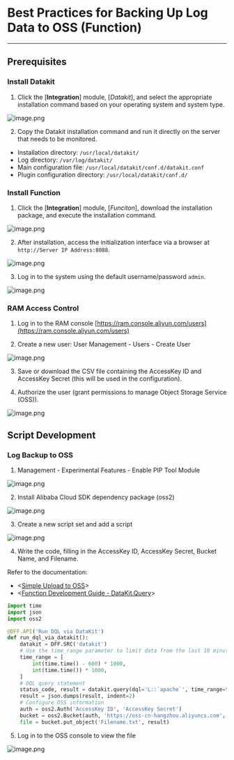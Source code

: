 # Best Practices for Backing Up Log Data to OSS (Function)

---

## Prerequisites

### Install Datakit

1. Click the [**Integration**] module, [_Datakit_], and select the appropriate installation command based on your operating system and system type.

![image.png](../images/log-backup-to-oss-by-func-1.png)

2. Copy the Datakit installation command and run it directly on the server that needs to be monitored.

- Installation directory: `/usr/local/datakit/`
- Log directory: `/var/log/datakit/`
- Main configuration file: `/usr/local/datakit/conf.d/datakit.conf`
- Plugin configuration directory: `/usr/local/datakit/conf.d/`

### Install Function

1. Click the [**Integration**] module, [_Funciton_], download the installation package, and execute the installation command.

![image.png](../images/log-backup-to-oss-by-func-2.png)

2. After installation, access the initialization interface via a browser at `http://Server IP Address:8088`.

![image.png](../images/log-backup-to-oss-by-func-3.png)

3. Log in to the system using the default username/password `admin`.

![image.png](../images/log-backup-to-oss-by-func-4.png)

### RAM Access Control

1. Log in to the RAM console [https://ram.console.aliyun.com/users](https://ram.console.aliyun.com/users)

2. Create a new user: User Management - Users - Create User

![image.png](../images/log-backup-to-oss-by-func-5.png)

3. Save or download the CSV file containing the AccessKey ID and AccessKey Secret (this will be used in the configuration).

4. Authorize the user (grant permissions to manage Object Storage Service (OSS)).

![image.png](../images/log-backup-to-oss-by-func-6.png)

## Script Development

### Log Backup to OSS

1. Management - Experimental Features - Enable PIP Tool Module

![image.png](../images/log-backup-to-oss-by-func-7.png)

2. Install Alibaba Cloud SDK dependency package (oss2)

![image.png](../images/log-backup-to-oss-by-func-8.png)

3. Create a new script set and add a script

![image.png](../images/log-backup-to-oss-by-func-9.png)

4. Write the code, filling in the AccessKey ID, AccessKey Secret, Bucket Name, and Filename.

Refer to the documentation:

- <[Simple Upload to OSS](https://help.aliyun.com/document_detail/88426.html)>
- <[Function Development Guide - DataKit.Query](https://function.dataflux.cn/#/read?q=development-guide.md)>

```python
import time
import json
import oss2

@DFF.API('Run DQL via DataKit')
def run_dql_via_datakit():
    datakit = DFF.SRC('datakit')
    # Use the time_range parameter to limit data from the last 10 minutes
    time_range = [
        int(time.time() - 600) * 1000,
        int(time.time()) * 1000,
    ]
    # DQL query statement
    status_code, result = datakit.query(dql='L::`apache`', time_range=time_range, raw=True)
    result = json.dumps(result, indent=2)
    # Configure OSS information
    auth = oss2.Auth('AccessKey ID', 'AccessKey Secret')
    bucket = oss2.Bucket(auth, 'https://oss-cn-hangzhou.aliyuncs.com', 'Bucket Name')
    file = bucket.put_object('Filename.txt', result)
```

5. Log in to the OSS console to view the file

![image.png](../images/log-backup-to-oss-by-func-10.png)